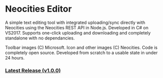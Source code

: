 # Neocities Editor

A simple text editing tool with integrated uploading/sync directly with Neocities using the Neocities REST API in Node.js. Developed in C# on VS2017. Supports one-click uploading and downloading and completely standalone with no dependancies.

Toolbar images (C) Microsoft. Icon and other images (C) Neocities. Code is completely open source. Developed from scratch to a usable state in under 24 hours.

### [Latest Release (v1.0.0)](https://github.com/Opticulex/NeocitiesEditor/)
